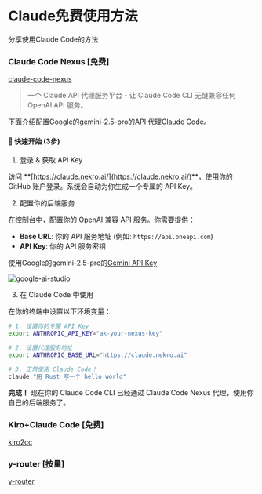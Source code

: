 # Claude免费使用方法
分享使用Claude Code的方法

### Claude Code Nexus [免费]
[claude-code-nexus](https://github.com/KroMiose/claude-code-nexus)

> 一个 Claude API 代理服务平台 - 让 Claude Code CLI 无缝兼容任何 OpenAI API 服务。

下面介绍配置Google的gemini-2.5-pro的API 代理Claude Code。

#### 🚀 快速开始 (3步)

1. 登录 & 获取 API Key

访问 **[https://claude.nekro.ai/](https://claude.nekro.ai/)**，使用你的 GitHub 账户登录。系统会自动为你生成一个专属的 API Key。

2. 配置你的后端服务

在控制台中，配置你的 OpenAI 兼容 API 服务。你需要提供：

- **Base URL**: 你的 API 服务地址 (例如: `https://api.oneapi.com`)
- **API Key**: 你的 API 服务密钥

使用Google的gemini-2.5-pro的[Gemini API Key](https://aistudio.google.com/apikey)

![google-ai-studio](https://inshub.oss-cn-beijing.aliyuncs.com/aigc/google-ai-studio.jpg)

3. 在 Claude Code 中使用 

在你的终端中设置以下环境变量：

```bash
# 1. 设置你的专属 API Key
export ANTHROPIC_API_KEY="ak-your-nexus-key"

# 2. 设置代理服务地址
export ANTHROPIC_BASE_URL="https://claude.nekro.ai"

# 3. 正常使用 Claude Code！
claude "用 Rust 写一个 hello world"
```

 **完成！** 现在你的 Claude Code CLI 已经通过 Claude Code Nexus 代理，使用你自己的后端服务了。



### Kiro+Claude Code [免费]


[kiro2cc](https://github.com/bestK/kiro2cc/)


### y-router [按量]

[y-router](https://github.com/luohy15/y-router)